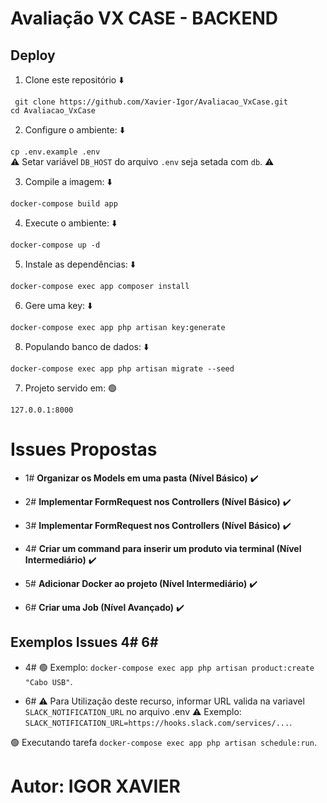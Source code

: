 # Avaliação VX CASE - BACKEND
  
## Deploy

 1. Clone este repositório :arrow_down:	

 ` git clone https://github.com/Xavier-Igor/Avaliacao_VxCase.git`  
 `cd Avaliacao_VxCase`  

 2. Configure o ambiente: :arrow_down:	

 `cp .env.example .env`  
 :warning: Setar variável `DB_HOST` do arquivo `.env` seja setada com `db`. :warning:	

 3. Compile a imagem: :arrow_down:	

 `docker-compose build app`  

 4. Execute o ambiente: :arrow_down:	  

 `docker-compose up -d`

 5. Instale as dependências: :arrow_down:	  

 `docker-compose exec app composer install`
 
 6. Gere uma key: :arrow_down:	 

 `docker-compose exec app php artisan key:generate`

 8. Populando banco de dados: :arrow_down:

 `docker-compose exec app php artisan migrate --seed`  

 7. Projeto servido em: :green_circle:

 `127.0.0.1:8000`  


# Issues Propostas

- 1# **Organizar os Models em uma pasta (Nível Básico)** :heavy_check_mark:

- 2# **Implementar FormRequest nos Controllers (Nível Básico)** :heavy_check_mark:

- 3# **Implementar FormRequest nos Controllers (Nível Básico)** :heavy_check_mark:

- 4# **Criar um command para inserir um produto via terminal (Nível Intermediário)** :heavy_check_mark: 

- 5# **Adicionar Docker ao projeto (Nível Intermediário)** :heavy_check_mark:

- 6# **Criar uma Job (Nível Avançado)** :heavy_check_mark:

## Exemplos Issues 4# 6#

- 4# :green_circle: Exemplo: `docker-compose exec app php artisan product:create "Cabo USB"`.

- 6#  :warning: Para Utilização deste recurso, informar URL valida na variavel `SLACK_NOTIFICATION_URL` no arquivo .env :warning:
Exemplo: `SLACK_NOTIFICATION_URL=https://hooks.slack.com/services/...`.

:green_circle:  Executando tarefa `docker-compose exec app php artisan schedule:run`.


    
# Autor: IGOR XAVIER
